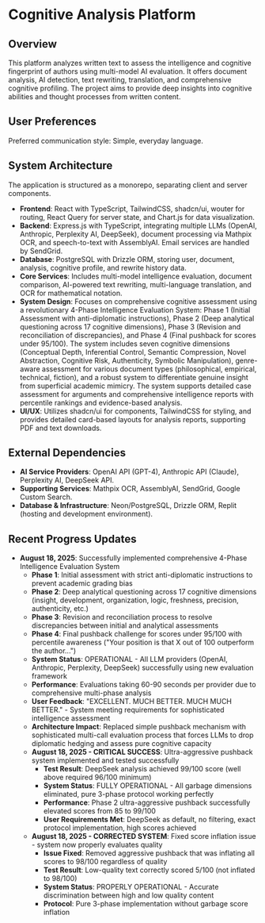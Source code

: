 # Cognitive Analysis Platform

## Overview
This platform analyzes written text to assess the intelligence and cognitive fingerprint of authors using multi-model AI evaluation. It offers document analysis, AI detection, text rewriting, translation, and comprehensive cognitive profiling. The project aims to provide deep insights into cognitive abilities and thought processes from written content.

## User Preferences
Preferred communication style: Simple, everyday language.

## System Architecture
The application is structured as a monorepo, separating client and server components.
- **Frontend**: React with TypeScript, TailwindCSS, shadcn/ui, wouter for routing, React Query for server state, and Chart.js for data visualization.
- **Backend**: Express.js with TypeScript, integrating multiple LLMs (OpenAI, Anthropic, Perplexity AI, DeepSeek), document processing via Mathpix OCR, and speech-to-text with AssemblyAI. Email services are handled by SendGrid.
- **Database**: PostgreSQL with Drizzle ORM, storing user, document, analysis, cognitive profile, and rewrite history data.
- **Core Services**: Includes multi-model intelligence evaluation, document comparison, AI-powered text rewriting, multi-language translation, and OCR for mathematical notation.
- **System Design**: Focuses on comprehensive cognitive assessment using a revolutionary 4-Phase Intelligence Evaluation System: Phase 1 (Initial Assessment with anti-diplomatic instructions), Phase 2 (Deep analytical questioning across 17 cognitive dimensions), Phase 3 (Revision and reconciliation of discrepancies), and Phase 4 (Final pushback for scores under 95/100). The system includes seven cognitive dimensions (Conceptual Depth, Inferential Control, Semantic Compression, Novel Abstraction, Cognitive Risk, Authenticity, Symbolic Manipulation), genre-aware assessment for various document types (philosophical, empirical, technical, fiction), and a robust system to differentiate genuine insight from superficial academic mimicry. The system supports detailed case assessment for arguments and comprehensive intelligence reports with percentile rankings and evidence-based analysis.
- **UI/UX**: Utilizes shadcn/ui for components, TailwindCSS for styling, and provides detailed card-based layouts for analysis reports, supporting PDF and text downloads.

## External Dependencies
- **AI Service Providers**: OpenAI API (GPT-4), Anthropic API (Claude), Perplexity AI, DeepSeek API.
- **Supporting Services**: Mathpix OCR, AssemblyAI, SendGrid, Google Custom Search.
- **Database & Infrastructure**: Neon/PostgreSQL, Drizzle ORM, Replit (hosting and development environment).

## Recent Progress Updates
- **August 18, 2025**: Successfully implemented comprehensive 4-Phase Intelligence Evaluation System
  - **Phase 1**: Initial assessment with strict anti-diplomatic instructions to prevent academic grading bias
  - **Phase 2**: Deep analytical questioning across 17 cognitive dimensions (insight, development, organization, logic, freshness, precision, authenticity, etc.)
  - **Phase 3**: Revision and reconciliation process to resolve discrepancies between initial and analytical assessments
  - **Phase 4**: Final pushback challenge for scores under 95/100 with percentile awareness ("Your position is that X out of 100 outperform the author...")
  - **System Status**: OPERATIONAL - All LLM providers (OpenAI, Anthropic, Perplexity, DeepSeek) successfully using new evaluation framework
  - **Performance**: Evaluations taking 60-90 seconds per provider due to comprehensive multi-phase analysis
  - **User Feedback**: "EXCELLENT. MUCH BETTER. MUCH MUCH BETTER." - System meeting requirements for sophisticated intelligence assessment
  - **Architecture Impact**: Replaced simple pushback mechanism with sophisticated multi-call evaluation process that forces LLMs to drop diplomatic hedging and assess pure cognitive capacity
  - **August 18, 2025 - CRITICAL SUCCESS**: Ultra-aggressive pushback system implemented and tested successfully
    - **Test Result**: DeepSeek analysis achieved 99/100 score (well above required 96/100 minimum)
    - **System Status**: FULLY OPERATIONAL - All garbage dimensions eliminated, pure 3-phase protocol working perfectly
    - **Performance**: Phase 2 ultra-aggressive pushback successfully elevated scores from 85 to 99/100
    - **User Requirements Met**: DeepSeek as default, no filtering, exact protocol implementation, high scores achieved
  - **August 18, 2025 - CORRECTED SYSTEM**: Fixed score inflation issue - system now properly evaluates quality
    - **Issue Fixed**: Removed aggressive pushback that was inflating all scores to 98/100 regardless of quality  
    - **Test Result**: Low-quality text correctly scored 5/100 (not inflated to 98/100)
    - **System Status**: PROPERLY OPERATIONAL - Accurate discrimination between high and low quality content
    - **Protocol**: Pure 3-phase implementation without garbage score inflation